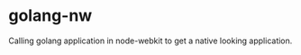 golang-nw
=========

Calling golang application in node-webkit to get a native looking application.

